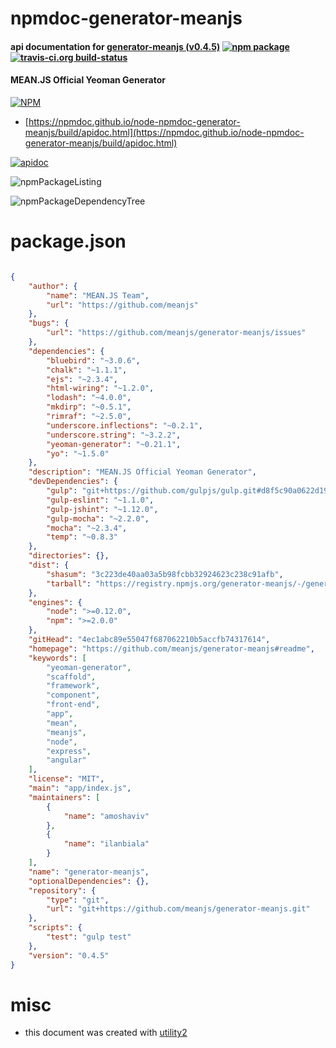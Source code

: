# npmdoc-generator-meanjs

#### api documentation for  [generator-meanjs (v0.4.5)](https://github.com/meanjs/generator-meanjs#readme)  [![npm package](https://img.shields.io/npm/v/npmdoc-generator-meanjs.svg?style=flat-square)](https://www.npmjs.org/package/npmdoc-generator-meanjs) [![travis-ci.org build-status](https://api.travis-ci.org/npmdoc/node-npmdoc-generator-meanjs.svg)](https://travis-ci.org/npmdoc/node-npmdoc-generator-meanjs)

#### MEAN.JS Official Yeoman Generator

[![NPM](https://nodei.co/npm/generator-meanjs.png?downloads=true&downloadRank=true&stars=true)](https://www.npmjs.com/package/generator-meanjs)

- [https://npmdoc.github.io/node-npmdoc-generator-meanjs/build/apidoc.html](https://npmdoc.github.io/node-npmdoc-generator-meanjs/build/apidoc.html)

[![apidoc](https://npmdoc.github.io/node-npmdoc-generator-meanjs/build/screenCapture.buildCi.browser.%252Ftmp%252Fbuild%252Fapidoc.html.png)](https://npmdoc.github.io/node-npmdoc-generator-meanjs/build/apidoc.html)

![npmPackageListing](https://npmdoc.github.io/node-npmdoc-generator-meanjs/build/screenCapture.npmPackageListing.svg)

![npmPackageDependencyTree](https://npmdoc.github.io/node-npmdoc-generator-meanjs/build/screenCapture.npmPackageDependencyTree.svg)



# package.json

```json

{
    "author": {
        "name": "MEAN.JS Team",
        "url": "https://github.com/meanjs"
    },
    "bugs": {
        "url": "https://github.com/meanjs/generator-meanjs/issues"
    },
    "dependencies": {
        "bluebird": "~3.0.6",
        "chalk": "~1.1.1",
        "ejs": "~2.3.4",
        "html-wiring": "~1.2.0",
        "lodash": "~4.0.0",
        "mkdirp": "~0.5.1",
        "rimraf": "~2.5.0",
        "underscore.inflections": "~0.2.1",
        "underscore.string": "~3.2.2",
        "yeoman-generator": "~0.21.1",
        "yo": "~1.5.0"
    },
    "description": "MEAN.JS Official Yeoman Generator",
    "devDependencies": {
        "gulp": "git+https://github.com/gulpjs/gulp.git#d8f5c90a0622d19ef1943a2a3d02dc50e3c853e7",
        "gulp-eslint": "~1.1.0",
        "gulp-jshint": "~1.12.0",
        "gulp-mocha": "~2.2.0",
        "mocha": "~2.3.4",
        "temp": "~0.8.3"
    },
    "directories": {},
    "dist": {
        "shasum": "3c223de40aa03a5b98fcbb32924623c238c91afb",
        "tarball": "https://registry.npmjs.org/generator-meanjs/-/generator-meanjs-0.4.5.tgz"
    },
    "engines": {
        "node": ">=0.12.0",
        "npm": ">=2.0.0"
    },
    "gitHead": "4ec1abc89e55047f687062210b5accfb74317614",
    "homepage": "https://github.com/meanjs/generator-meanjs#readme",
    "keywords": [
        "yeoman-generator",
        "scaffold",
        "framework",
        "component",
        "front-end",
        "app",
        "mean",
        "meanjs",
        "node",
        "express",
        "angular"
    ],
    "license": "MIT",
    "main": "app/index.js",
    "maintainers": [
        {
            "name": "amoshaviv"
        },
        {
            "name": "ilanbiala"
        }
    ],
    "name": "generator-meanjs",
    "optionalDependencies": {},
    "repository": {
        "type": "git",
        "url": "git+https://github.com/meanjs/generator-meanjs.git"
    },
    "scripts": {
        "test": "gulp test"
    },
    "version": "0.4.5"
}
```



# misc
- this document was created with [utility2](https://github.com/kaizhu256/node-utility2)
